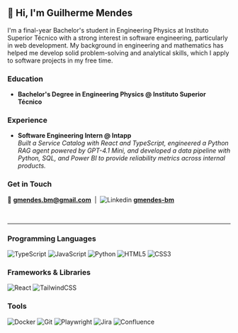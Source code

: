 ## 👋 Hi, I'm Guilherme Mendes

I'm a final-year Bachelor's student in Engineering Physics at Instituto Superior Técnico with a strong interest in software engineering, particularly in web development. My background in engineering and mathematics has helped me develop solid problem-solving and analytical skills, which I apply to software projects in my free time.

### Education
-  **Bachelor's Degree in Engineering Physics @ Instituto Superior Técnico**  
   <!--*GPA: XX.X/20*-->

### Experience  
-  **Software Engineering Intern @ Intapp**  
   *Built a Service Catalog with React and TypeScript, engineered a Python RAG agent powered by GPT-4.1 Mini, and developed a data pipeline with Python, SQL, and Power BI to provide reliability metrics across internal products.*

### Get in Touch  
:email: [**gmendes.bm@gmail.com**](mailto:gmendes.bm@gmail.com) &nbsp;|&nbsp; ![Linkedin](https://i.sstatic.net/gVE0j.png) [**gmendes-bm**](https://linkedin.com/in/gmendes-bm)

<br>

---

### Programming Languages
![TypeScript](https://img.shields.io/badge/typescript-%23007ACC.svg?style=for-the-badge&logo=typescript&logoColor=white) ![JavaScript](https://img.shields.io/badge/javascript-%23323330.svg?style=for-the-badge&logo=javascript&logoColor=%23F7DF1E) ![Python](https://img.shields.io/badge/python-3670A0?style=for-the-badge&logo=python&logoColor=ffdd54) ![HTML5](https://img.shields.io/badge/html5-%23E34F26.svg?style=for-the-badge&logo=html5&logoColor=white) ![CSS3](https://img.shields.io/badge/css3-%231572B6.svg?style=for-the-badge&logo=css3&logoColor=white)

### Frameworks & Libraries
![React](https://img.shields.io/badge/react-%2320232a.svg?style=for-the-badge&logo=react&logoColor=%2361DAFB) ![TailwindCSS](https://img.shields.io/badge/tailwindcss-%2338B2AC.svg?style=for-the-badge&logo=tailwind-css&logoColor=white)

### Tools
![Docker](https://img.shields.io/badge/docker-%230db7ed.svg?style=for-the-badge&logo=docker&logoColor=white) ![Git](https://img.shields.io/badge/git-%23F05033.svg?style=for-the-badge&logo=git&logoColor=white) ![Playwright](https://img.shields.io/badge/playwright-%232EAD33.svg?style=for-the-badge&logo=playwright&logoColor=white) ![Jira](https://img.shields.io/badge/jira-%230A0FFF.svg?style=for-the-badge&logo=jira&logoColor=white) ![Confluence](https://img.shields.io/badge/confluence-%23172BF4.svg?style=for-the-badge&logo=confluence&logoColor=white)



<!-- Created with GPRM ( https://gprm.itsvg.in ) -->
